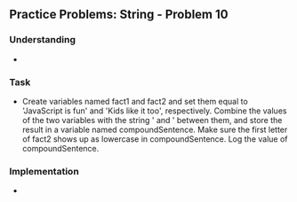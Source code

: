 ## Practice Problems: String - Problem 10

### Understanding
- 

### Task
- Create variables named fact1 and fact2 and set them equal to 'JavaScript is fun' and 'Kids like it too', respectively. Combine the values of the two variables with the string ' and ' between them, and store the result in a variable named compoundSentence. Make sure the first letter of fact2 shows up as lowercase in compoundSentence. Log the value of compoundSentence.

### Implementation
- 